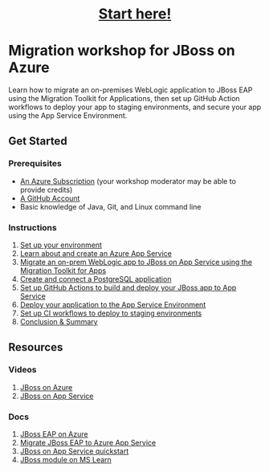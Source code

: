 
<h1 align="center"><a href="instructions/1-environment-setup.md">Start here!</a></h1>

# Migration workshop for JBoss on Azure

Learn how to migrate an on-premises WebLogic application to JBoss EAP using the Migration Toolkit for Applications, then set up GitHub Action workflows to deploy your app to staging environments, and secure your app using the App Service Environment.

## Get Started

### Prerequisites

- [An Azure Subscription](https://azure.microsoft.com/free/search/) (your workshop moderator may be able to provide credits)
- [A GitHub Account](https://github.com/signup)
- Basic knowledge of Java, Git, and Linux command line

### Instructions

1. [Set up your environment](instructions/1-environment-setup.md)
1. [Learn about and create an Azure App Service](instructions/2-learn-about-app-service.md)
1. [Migrate an on-prem WebLogic app to JBoss on App Service using the Migration Toolkit for Apps](instructions/3-migrate-weblogic-to-jboss.md)
1. [Create and connect a PostgreSQL application](instructions/4-create-postgres-on-azure.md)
1. [Set up GitHub Actions to build and deploy your JBoss app to App Service](instructions/5-set-up-github-actions.md)
1. [Deploy your application to the App Service Environment](instructions/6-app-service-environment.md)
1. [Set up CI workflows to deploy to staging environments](instructions/7-deploy-to-staging-slots.md)
1. [Conclusion & Summary](instructions/8-conclusion.md)

## Resources

### Videos

1. [JBoss on Azure](https://youtube.com/watch?v=XA9QELCmGZE)
2. [JBoss on App Service](https://youtube.com/watch?v=do2y2N9iY9I)

### Docs

1. [JBoss EAP on Azure](https://docs.microsoft.com/azure/developer/java/ee/jboss-on-azure)
2. [Migrate JBoss EAP to Azure App Service](https://docs.microsoft.com/azure/developer/java/migration/migrate-jboss-eap-to-jboss-eap-on-azure-app-service?toc=/azure/developer/java/ee/toc.json&bc=/azure/developer/breadcrumb/toc.json)
3. [JBoss on App Service quickstart](https://aka.ms/jboss-quickstart)
4. [JBoss module on MS Learn](https://aka.ms/jakarta-ee)
